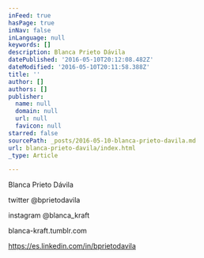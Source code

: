 ```yaml
---
inFeed: true
hasPage: true
inNav: false
inLanguage: null
keywords: []
description: Blanca Prieto Dávila
datePublished: '2016-05-10T20:12:08.482Z'
dateModified: '2016-05-10T20:11:58.388Z'
title: ''
author: []
authors: []
publisher:
  name: null
  domain: null
  url: null
  favicon: null
starred: false
sourcePath: _posts/2016-05-10-blanca-prieto-davila.md
url: blanca-prieto-davila/index.html
_type: Article

---
```

Blanca Prieto Dávila

twitter @bprietodavila

instagram @blanca\_kraft

blanca-kraft.tumblr.com

https://es.linkedin.com/in/bprietodavila